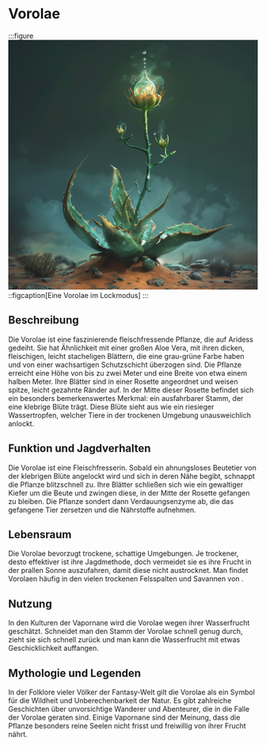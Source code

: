 # Vorolae

:::figure
![Eine Vorolae im Lockmodus](./images/Vorolae_Lock-Modus_Wasser-Frucht.png)
::figcaption[Eine Vorolae im Lockmodus]
:::

## Beschreibung
Die Vorolae ist eine faszinierende fleischfressende Pflanze, die auf Aridess gedeiht. Sie hat Ähnlichkeit mit einer großen Aloe Vera, mit ihren dicken, fleischigen, leicht stacheligen Blättern, die eine grau-grüne Farbe haben und von einer wachsartigen Schutzschicht überzogen sind.
Die Pflanze erreicht eine Höhe von bis zu zwei Meter und eine Breite von etwa einem halben Meter. 
Ihre Blätter sind in einer Rosette angeordnet und weisen spitze, leicht gezahnte Ränder auf. 
In der Mitte dieser Rosette befindet sich ein besonders bemerkenswertes Merkmal: ein ausfahrbarer Stamm, der eine klebrige Blüte trägt. Diese Blüte sieht aus wie ein riesieger Wassertropfen, welcher Tiere in der trockenen Umgebung unausweichlich anlockt.

## Funktion und Jagdverhalten
Die Vorolae ist eine Fleischfresserin. Sobald ein ahnungsloses Beutetier von der klebrigen Blüte angelockt wird und sich in deren Nähe begibt, schnappt die Pflanze blitzschnell zu. Ihre Blätter schließen sich wie ein gewaltiger Kiefer um die Beute und zwingen diese, in der Mitte der Rosette gefangen zu bleiben. Die Pflanze sondert dann Verdauungsenzyme ab, die das gefangene Tier zersetzen und die Nährstoffe aufnehmen.

## Lebensraum
Die Vorolae bevorzugt trockene, schattige Umgebungen. Je trockener, desto effektiver ist ihre Jagdmethode, doch vermeidet sie es ihre Frucht in der prallen Sonne auszufahren, damit diese nicht austrocknet. Man findet Vorolaen häufig in den vielen trockenen Felsspalten und Savannen von [](/content/Himmelskoerper_/Aridess/index.md).

## Nutzung
In den Kulturen der Vapornane wird die Vorolae wegen ihrer Wasserfrucht geschätzt. Schneidet man den Stamm der Vorolae schnell genug durch, zieht sie sich schnell zurück und man kann die Wasserfrucht mit etwas Geschicklichkeit auffangen.

## Mythologie und Legenden
In der Folklore vieler Völker der Fantasy-Welt gilt die Vorolae als ein Symbol für die Wildheit und Unberechenbarkeit der Natur. Es gibt zahlreiche Geschichten über unvorsichtige Wanderer und Abenteurer, die in die Falle der Vorolae geraten sind. Einige Vapornane sind der Meinung, dass die Pflanze besonders reine Seelen nicht frisst und freiwillig von ihrer Frucht nährt.